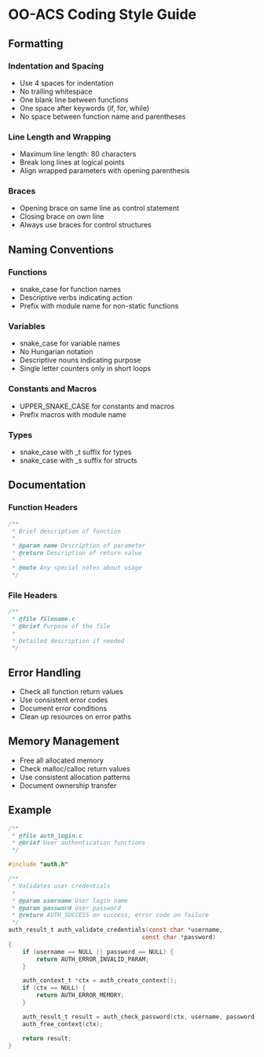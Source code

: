 # OO-ACS Coding Style Guide

## Formatting

### Indentation and Spacing
- Use 4 spaces for indentation
- No trailing whitespace
- One blank line between functions
- One space after keywords (if, for, while)
- No space between function name and parentheses

### Line Length and Wrapping
- Maximum line length: 80 characters
- Break long lines at logical points
- Align wrapped parameters with opening parenthesis

### Braces
- Opening brace on same line as control statement
- Closing brace on own line
- Always use braces for control structures

## Naming Conventions

### Functions
- snake_case for function names
- Descriptive verbs indicating action
- Prefix with module name for non-static functions

### Variables
- snake_case for variable names
- No Hungarian notation
- Descriptive nouns indicating purpose
- Single letter counters only in short loops

### Constants and Macros
- UPPER_SNAKE_CASE for constants and macros
- Prefix macros with module name

### Types
- snake_case with _t suffix for types
- snake_case with _s suffix for structs

## Documentation

### Function Headers
```c
/**
 * Brief description of function
 *
 * @param name Description of parameter
 * @return Description of return value
 *
 * @note Any special notes about usage
 */
```

### File Headers
```c
/**
 * @file filename.c
 * @brief Purpose of the file
 *
 * Detailed description if needed
 */
```

## Error Handling

- Check all function return values
- Use consistent error codes
- Document error conditions
- Clean up resources on error paths

## Memory Management

- Free all allocated memory
- Check malloc/calloc return values
- Use consistent allocation patterns
- Document ownership transfer

## Example

```c
/**
 * @file auth_login.c
 * @brief User authentication functions
 */

#include "auth.h"

/**
 * Validates user credentials
 *
 * @param username User login name
 * @param password User password
 * @return AUTH_SUCCESS on success, error code on failure
 */
auth_result_t auth_validate_credentials(const char *username,
                                      const char *password)
{
    if (username == NULL || password == NULL) {
        return AUTH_ERROR_INVALID_PARAM;
    }

    auth_context_t *ctx = auth_create_context();
    if (ctx == NULL) {
        return AUTH_ERROR_MEMORY;
    }

    auth_result_t result = auth_check_password(ctx, username, password);
    auth_free_context(ctx);

    return result;
}
``` 